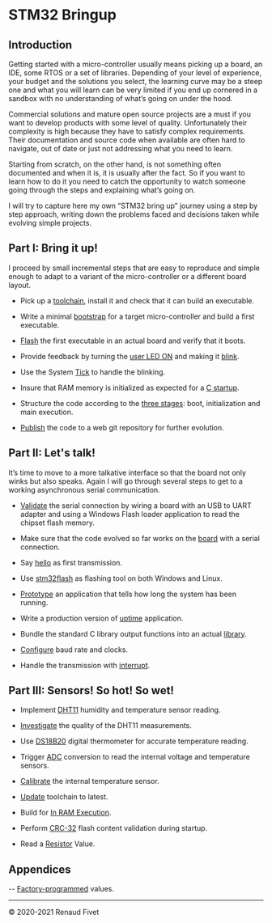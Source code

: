 # STM32 Bringup

## Introduction
Getting started with a micro-controller usually means picking up a board,
an IDE, some RTOS or a set of libraries. Depending of your level of experience,
your budget and the solutions you select, the learning curve may be a steep
one and what you will learn can be very limited if you end up cornered in a
sandbox with no understanding of what’s going on under the hood.

Commercial solutions and mature open source projects are a must if you want to
develop products with some level of quality. Unfortunately their complexity is
high because they have to satisfy complex requirements. Their documentation
and source code when available are often hard to navigate, out of date or just
not addressing what you need to learn.

Starting from scratch, on the other hand, is not something often documented and
when it is, it is usually after the fact. So if you want to learn how to do it
you need to catch the opportunity to watch someone going through the steps and
explaining what’s going on.

I will try to capture here my own “STM32 bring up” journey using a step by step
approach, writing down the problems faced and decisions taken while evolving
simple projects.

## Part I: Bring it up!
I proceed by small incremental steps that are easy to reproduce and simple
enough to adapt to a variant of the micro-controller or a different board
layout.

- Pick up a [toolchain]( 11_toolchain), install it and check that it can
  build an executable.

- Write a minimal [bootstrap]( 12_bootstrap) for a target
  micro-controller and build a first executable.

- [Flash]( 13_flash) the first executable in an actual board and verify
  that it boots.

- Provide feedback by turning the [user LED ON](14_ledon) and making it
  [blink]( 15_blink).

- Use the System [Tick]( 16_ledtick) to handle the blinking.

- Insure that RAM memory is initialized as expected for a [C startup](
  17_cstartup).

- Structure the code according to the [three stages]( 18_3stages): boot,
  initialization and main execution.

- [Publish]( 19_publish) the code to a web git repository for further
  evolution.

## <a id="part2">Part II: Let's talk!</a>

It’s time to move to a more talkative interface so that the board not
only winks but also speaks. Again I will go through several steps to get
to a working asynchronous serial communication.

- [Validate]( 21_uart) the serial connection by wiring a board with an
  USB to UART adapter and using a Windows Flash loader application to
  read the chipset flash memory.

- Make sure that the code evolved so far works on the [board]( 22_board)
  with a serial connection.

- Say [hello]( 23_hello) as first transmission.

- Use [stm32flash]( 24_stm32flash) as flashing tool on both Windows and
  Linux.

- [Prototype]( 25_prototype) an application that tells how long the
  system has been running.

- Write a production version of [uptime]( 26_uptime) application.

- Bundle the standard C library output functions into an actual
  [library]( 27_library).

- [Configure]( 28_clocks) baud rate and clocks.

- Handle the transmission with [interrupt]( 29_interrupt).

## <a id="part3">Part III: Sensors! So hot! So wet!</a>

- Implement [DHT11]( 31_dht11) humidity and temperature sensor reading.

- [Investigate]( 32_errata) the quality of the DHT11 measurements.

- Use [DS18B20]( 33_ds18b20) digital thermometer for accurate
  temperature reading.

- Trigger [ADC]( 34_adcvnt) conversion to read the internal voltage and
  temperature sensors.

- [Calibrate]( 35_calibrate) the internal temperature sensor.

- [Update]( 36_update) toolchain to latest.

- Build for [In RAM Execution]( 37_inram).

- Perform [CRC-32]( 38_crc32) flash content validation during startup.

- Read a [Resistor]( 39_resistor) Value.

## Appendices

-- [Factory-programmed]( AA_factory) values.

___
© 2020-2021 Renaud Fivet
